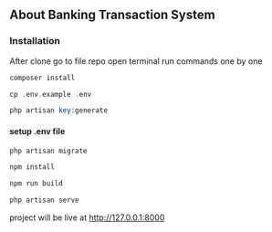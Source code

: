 
## About Banking Transaction System

### Installation

After clone go to file repo open terminal run commands one by one

```php
composer install
```

```php
cp .env.example .env
```

```php
php artisan key:generate
```

#### setup .env file
```php
php artisan migrate
```

```php
npm install
```

```php
npm run build
```

```php
php artisan serve
```

project will be live at http://127.0.0.1:8000
